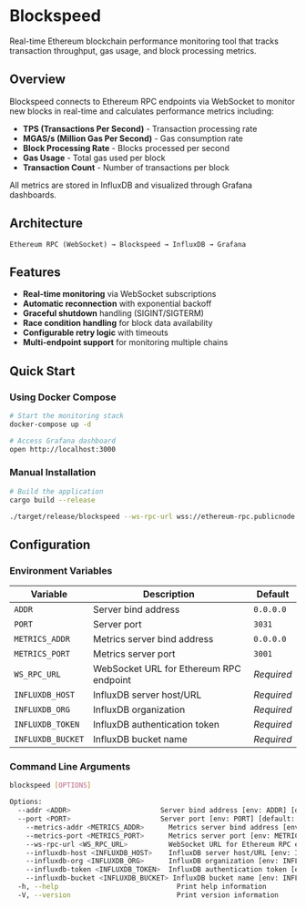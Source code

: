 # Blockspeed

Real-time Ethereum blockchain performance monitoring tool that tracks transaction throughput, gas usage, and block processing metrics.

## Overview

Blockspeed connects to Ethereum RPC endpoints via WebSocket to monitor new blocks in real-time and calculates performance metrics including:

- **TPS (Transactions Per Second)** - Transaction processing rate
- **MGAS/s (Million Gas Per Second)** - Gas consumption rate
- **Block Processing Rate** - Blocks processed per second
- **Gas Usage** - Total gas used per block
- **Transaction Count** - Number of transactions per block

All metrics are stored in InfluxDB and visualized through Grafana dashboards.

## Architecture

```
Ethereum RPC (WebSocket) → Blockspeed → InfluxDB → Grafana
```

## Features

- **Real-time monitoring** via WebSocket subscriptions
- **Automatic reconnection** with exponential backoff
- **Graceful shutdown** handling (SIGINT/SIGTERM)
- **Race condition handling** for block data availability
- **Configurable retry logic** with timeouts
- **Multi-endpoint support** for monitoring multiple chains

## Quick Start

### Using Docker Compose

```bash
# Start the monitoring stack
docker-compose up -d

# Access Grafana dashboard
open http://localhost:3000
```

### Manual Installation

```bash
# Build the application
cargo build --release

./target/release/blockspeed --ws-rpc-url wss://ethereum-rpc.publicnode.com --influxdb-bucket blockspeed --influxdb-host http://localhost:8086/blockspeed --influxdb-org blockspeed-org --influxdb-token token
```

## Configuration

### Environment Variables

| Variable | Description | Default |
|----------|-------------|---------|
| `ADDR` | Server bind address | `0.0.0.0` |
| `PORT` | Server port | `3031` |
| `METRICS_ADDR` | Metrics server bind address | `0.0.0.0` |
| `METRICS_PORT` | Metrics server port | `3001` |
| `WS_RPC_URL` | WebSocket URL for Ethereum RPC endpoint | *Required* |
| `INFLUXDB_HOST` | InfluxDB server host/URL | *Required* |
| `INFLUXDB_ORG` | InfluxDB organization | *Required* |
| `INFLUXDB_TOKEN` | InfluxDB authentication token | *Required* |
| `INFLUXDB_BUCKET` | InfluxDB bucket name | *Required* |

### Command Line Arguments

```bash
blockspeed [OPTIONS]

Options:
  --addr <ADDR>                      Server bind address [env: ADDR] [default: 0.0.0.0]
  --port <PORT>                      Server port [env: PORT] [default: 3031]
	--metrics-addr <METRICS_ADDR>      Metrics server bind address [env: METRICS_ADDR] [default: 0.0.0.0]
	--metrics-port <METRICS_PORT>      Metrics server port [env: METRICS_PORT] [default: 3001]
	--ws-rpc-url <WS_RPC_URL>          WebSocket URL for Ethereum RPC endpoint [env: WS_RPC_URL]
	--influxdb-host <INFLUXDB_HOST>    InfluxDB server host/URL [env: INFLUXDB_HOST]
	--influxdb-org <INFLUXDB_ORG>      InfluxDB organization [env: INFLUXDB_ORG]
	--influxdb-token <INFLUXDB_TOKEN>  InfluxDB authentication token [env: INFLUXDB_TOKEN]
	--influxdb-bucket <INFLUXDB_BUCKET> InfluxDB bucket name [env: INFLUXDB_BUCKET]
  -h, --help                             Print help information
  -V, --version                          Print version information
```
